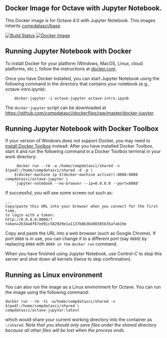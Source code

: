 ## Docker Image for Octave with Jupyter Notebook.

This Docker image is for Octave 4.0 with Jupyter Notebook. This images inherits [compdatasci/base](https://hub.docker.com/r/compdatasci/base). 

[![Build Status](https://travis-ci.org/compdatasci/dockerfiles.svg?branch=docker-octave)](https://travis-ci.org/compdatasci/dockerfiles)    [![Docker Image](https://images.microbadger.com/badges/image/compdatasci/octave-jupyter.svg)](https://microbadger.com/images/compdatasci/octave-jupyter)

## Running Jupyter Notebook with Docker

To install Docker for your platform (Windows, MacOS, Linux, cloud platforms, etc.), follow the instructions at [docker.com](https://docs.docker.com/engine/getstarted/step_one/).

Once you have Docker installed, you can start Jupyter Notebook using the following command in the directory that contains your notebook (e.g., octave-intro.ipynb):
```
    docker-jupyter -i octave-jupyter octave-intro.ipynb
```

The `docker-jupyter` script can be downloaded at <https://github.com/compdatasci/dockerfiles/raw/master/docker-jupyter>.

## Running Jupyter Notebook with Docker Toolbox

If your version of Windows does not support Docker, you may need to [install Docker Toolbox](https://docs.docker.com/toolbox/toolbox_install_windows/) instead. After you have installed Docker Toolbox, start it and run the following command in a Docker Toolbox terminal in your work directory:
```
     docker run --rm -w /home/compdatasci/shared -v $(pwd):/home/compdatasci/shared -d -p \
    $(docker-machine ip $(docker-machine active)):8088:8088 compdatasci/octave-jupyter \
    'jupyter-notebook --no-browser --ip=0.0.0.0 --port=8088'
```

If successful, you will see some screen out such as:
```
...
Copy/paste this URL into your browser when you connect for the first time,
to login with a token:
http://0.0.0.0:8088/?token=2634a8f67ed91c582929e1a1137b8b3b400385b35afab19e
```

Copy and paste the URL into a web browser (such as Google Chrome). If port `8088` is in use, you can change it to a different port (say `8089`) by replacing `8088` with `8089 in the` `docker run` command.

When you have finished using Jupyter Notebook, use Control-C to stop this server and shut down all kernels (twice to skip confirmation).

## Running as Linux environment

You can also run the image as a Linux environment for Octave. You can run the image using the following command:

    docker run --rm -ti -w/home/compdatasci/shared -v $(pwd):/home/compdatasci/shared \
    compdatasci/octave-jupyter:latest

which would share your current working directory into the container as `~/shared`. *Note that you should only save files under the shared directory because all other files will be lost when the process ends.*
